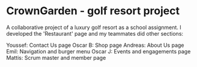 # CrownGarden - golf resort project

A collaborative project of a luxury golf resort as a school assignment. I developed the 'Restaurant' page and my teammates did other sections:

Youssef: Contact Us page
Oscar B: Shop page
Andreas: About Us page
Emil: Navigation and burger menu
Oscar J: Events and engagements page
Mattis: Scrum master and member page
